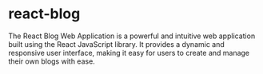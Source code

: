 # react-blog
The React Blog Web Application is a powerful and intuitive web application built using the React JavaScript library. It provides a dynamic and responsive user interface, making it easy for users to create and manage their own blogs with ease. 
